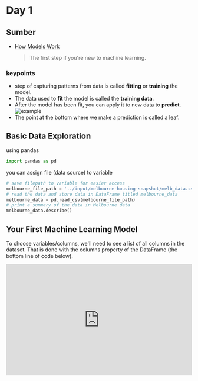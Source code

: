 # Day 1

## Sumber

- [How Models Work](https://www.kaggle.com/dansbecker/how-models-work)
  > The first step if you're new to machine learning.

### keypoints

- step of capturing patterns from data is called **fitting** or **training** the model.
- The data used to **fit** the model is called the **training data**.
- After the model has been fit, you can apply it to new data to **predict**.
![example](http://i.imgur.com/R3ywQsR.png)
- The point at the bottom where we make a prediction is called a leaf.

## Basic Data Exploration

using pandas

```python
import pandas as pd
```

you can assign file (data source) to variable

```python
# save filepath to variable for easier access
melbourne_file_path = '../input/melbourne-housing-snapshot/melb_data.csv'
# read the data and store data in DataFrame titled melbourne_data
melbourne_data = pd.read_csv(melbourne_file_path) 
# print a summary of the data in Melbourne data
melbourne_data.describe()
```

## Your First Machine Learning Model

To choose variables/columns, we'll need to see a list of all columns in the dataset. That is done with the columns property of the DataFrame (the bottom line of code below).

<iframe src="https://www.kaggle.com/embed/dansbecker/your-first-machine-learning-model?cellIds=2&kernelSessionId=74685890" height="300" style="margin: 0 auto; width: 100%; max-width: 950px;" frameborder="0" scrolling="auto" title="Your First Machine Learning Model"></iframe>

